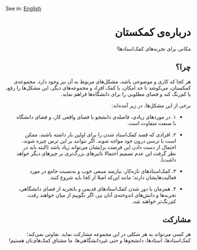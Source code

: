 See in: [English](./docs/readme-en.md)

<div dir="rtl">

# درباره‌ی کمکستان

مکانی برای تجربه‌های کمک‌استادها!

## چرا؟

هر کجا که کاری و موضوعی باشد، مشکل‌های مربوط به آن نیز وجود دارد. مجموعه‌ی کمکستان، می‌کوشد تا حد امکان، با کمک افراد و مجموعه‌های دیگر، این مشکل‌ها را رفع، یا کم‌رنگ کند و فضای مطلوبی را برای دانشگاه‌ها فراهم نماید.

برخی از این مشکل‌ها، در زیر آمده‌اند:

-   ۱. در موردهای زیادی، فاصله‌ی دانشجو با فضای واقعی کار، و فضای دانشگاه با صنعت متفاوت است.

-   ۲. افرادی که قصد کمک‌استاد شدن را برای اولین بار داشته باشند، ممکن است با ترسی درون خود مواجه شوند. اگر نتوانند بر این ترس چیره شوند، احتمال از دست دادن این فرصت برایشان می‌تواند زیاد باشد (البته باید در نظر گرفت این عدم تصمیم احتمالا تاثیرهای بزرگ‌تری بر چیزهای دیگر خواهد داشت).

-   ۳. کمک‌استادهای تازه‌کار، نیازمند منبعی خوب و به‌نسبت جامع در مورد فعالیت‌هایشان دارند؛ مانند این‌که اصلا از کجا باید شروع کنند.

-   ۴. همزمان با دور شدن کمک‌استادهای قدیمی و باتجربه از فضای دانشگاهی، تجربه‌ها و دانش‌های اندوخته‌ی آنان نیز، اگر نگوییم از میان خواهند رفت، کم‌رنگ‌تر خواهند شد.

## مشارکت

هر کسی می‌تواند به هر شکلی در این مجموعه مشارکت نماید. تفاوتی نمی‌کند؛ کمک‌استادها، استادها، دانشجوها و حتی غیردانشگاهی‌ها. ما مشتاق کمک‌های‌تان هستیم!

</div>
